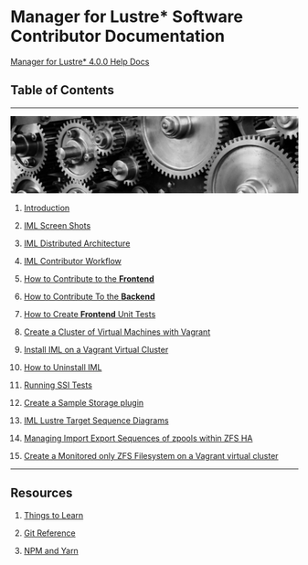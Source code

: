 # Manager for Lustre\* Software Contributor Documentation

[Manager for Lustre* 4.0.0 Help Docs](../../README.md)

## Table of Contents
---

![gears](md_Graphics/gears_sm.jpg)

1. [Introduction](cd_Introduction.md)

1. [IML Screen Shots](cd_Screen_Shots.md)

1. [IML Distributed Architecture](cd_Distributed_Architecture.md)

1. [IML Contributor Workflow](cd_Contributor_Workflow.md)

1. [How to Contribute to the **Frontend**](cd_Contribute_To_Frontend.md)

1. [How to Contribute To the **Backend**](cd_Contribute_To_Backend.md)

1. [How to Create **Frontend** Unit Tests](cd_Create_Frontend_Unit_Tests.md)

1. [Create a Cluster of Virtual Machines with Vagrant](https://github.com/intel-hpdd/Vagrantfiles/blob/master/README.md)

1. [Install IML on a Vagrant Virtual Cluster](cd_Installing_IML_On_Vagrant.md)

1. [How to Uninstall IML](cd_UnInstall_IML.md)

1. [Running SSI Tests](cd_Running_SSI_Tests.md)

1.  [Create a Sample Storage plugin](https://github.com/intel-hpdd/sample-storage-plugin
)

1. [IML Lustre Target Sequence Diagrams](cd_Lustre_Target_Sequence_Diagrams.md)

1. [Managing Import Export Sequences of zpools within ZFS HA](cd_Managing_Import_Export_Sequences_Of_Zpools_Within_Zfs_HA.md)

1. [Create a Monitored only ZFS Filesystem on a Vagrant virtual cluster](cd_Monitored_Only_ZFS.md)

---
## Resources

1.  [Things to Learn](cd_Things_To_Learn.md)

1.  [Git Reference](cd_Git_Reference.md)

1. [NPM and Yarn](cd_NPM_And_Yarn.md)

